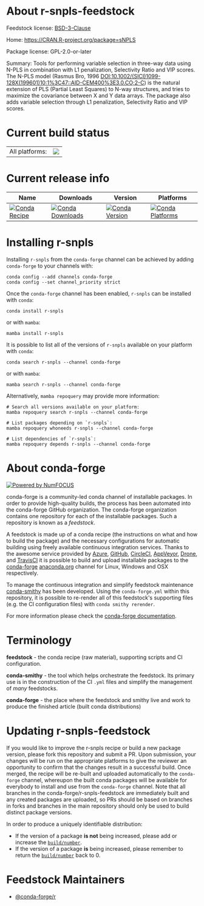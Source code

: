 About r-snpls-feedstock
=======================

Feedstock license: [BSD-3-Clause](https://github.com/conda-forge/r-snpls-feedstock/blob/main/LICENSE.txt)

Home: https://CRAN.R-project.org/package=sNPLS

Package license: GPL-2.0-or-later

Summary: Tools for performing variable selection in three-way data using N-PLS in combination with L1 penalization, Selectivity Ratio and VIP scores. The N-PLS model (Rasmus Bro, 1996 <DOI:10.1002/(SICI)1099-128X(199601)10:1%3C47::AID-CEM400%3E3.0.CO;2-C>) is the natural extension of PLS (Partial Least Squares) to N-way structures, and tries to maximize the covariance between X and Y data arrays. The package also adds variable selection through L1 penalization, Selectivity Ratio and VIP scores.

Current build status
====================


<table><tr><td>All platforms:</td>
    <td>
      <a href="https://dev.azure.com/conda-forge/feedstock-builds/_build/latest?definitionId=5787&branchName=main">
        <img src="https://dev.azure.com/conda-forge/feedstock-builds/_apis/build/status/r-snpls-feedstock?branchName=main">
      </a>
    </td>
  </tr>
</table>

Current release info
====================

| Name | Downloads | Version | Platforms |
| --- | --- | --- | --- |
| [![Conda Recipe](https://img.shields.io/badge/recipe-r--snpls-green.svg)](https://anaconda.org/conda-forge/r-snpls) | [![Conda Downloads](https://img.shields.io/conda/dn/conda-forge/r-snpls.svg)](https://anaconda.org/conda-forge/r-snpls) | [![Conda Version](https://img.shields.io/conda/vn/conda-forge/r-snpls.svg)](https://anaconda.org/conda-forge/r-snpls) | [![Conda Platforms](https://img.shields.io/conda/pn/conda-forge/r-snpls.svg)](https://anaconda.org/conda-forge/r-snpls) |

Installing r-snpls
==================

Installing `r-snpls` from the `conda-forge` channel can be achieved by adding `conda-forge` to your channels with:

```
conda config --add channels conda-forge
conda config --set channel_priority strict
```

Once the `conda-forge` channel has been enabled, `r-snpls` can be installed with `conda`:

```
conda install r-snpls
```

or with `mamba`:

```
mamba install r-snpls
```

It is possible to list all of the versions of `r-snpls` available on your platform with `conda`:

```
conda search r-snpls --channel conda-forge
```

or with `mamba`:

```
mamba search r-snpls --channel conda-forge
```

Alternatively, `mamba repoquery` may provide more information:

```
# Search all versions available on your platform:
mamba repoquery search r-snpls --channel conda-forge

# List packages depending on `r-snpls`:
mamba repoquery whoneeds r-snpls --channel conda-forge

# List dependencies of `r-snpls`:
mamba repoquery depends r-snpls --channel conda-forge
```


About conda-forge
=================

[![Powered by
NumFOCUS](https://img.shields.io/badge/powered%20by-NumFOCUS-orange.svg?style=flat&colorA=E1523D&colorB=007D8A)](https://numfocus.org)

conda-forge is a community-led conda channel of installable packages.
In order to provide high-quality builds, the process has been automated into the
conda-forge GitHub organization. The conda-forge organization contains one repository
for each of the installable packages. Such a repository is known as a *feedstock*.

A feedstock is made up of a conda recipe (the instructions on what and how to build
the package) and the necessary configurations for automatic building using freely
available continuous integration services. Thanks to the awesome service provided by
[Azure](https://azure.microsoft.com/en-us/services/devops/), [GitHub](https://github.com/),
[CircleCI](https://circleci.com/), [AppVeyor](https://www.appveyor.com/),
[Drone](https://cloud.drone.io/welcome), and [TravisCI](https://travis-ci.com/)
it is possible to build and upload installable packages to the
[conda-forge](https://anaconda.org/conda-forge) [anaconda.org](https://anaconda.org/)
channel for Linux, Windows and OSX respectively.

To manage the continuous integration and simplify feedstock maintenance
[conda-smithy](https://github.com/conda-forge/conda-smithy) has been developed.
Using the ``conda-forge.yml`` within this repository, it is possible to re-render all of
this feedstock's supporting files (e.g. the CI configuration files) with ``conda smithy rerender``.

For more information please check the [conda-forge documentation](https://conda-forge.org/docs/).

Terminology
===========

**feedstock** - the conda recipe (raw material), supporting scripts and CI configuration.

**conda-smithy** - the tool which helps orchestrate the feedstock.
                   Its primary use is in the construction of the CI ``.yml`` files
                   and simplify the management of *many* feedstocks.

**conda-forge** - the place where the feedstock and smithy live and work to
                  produce the finished article (built conda distributions)


Updating r-snpls-feedstock
==========================

If you would like to improve the r-snpls recipe or build a new
package version, please fork this repository and submit a PR. Upon submission,
your changes will be run on the appropriate platforms to give the reviewer an
opportunity to confirm that the changes result in a successful build. Once
merged, the recipe will be re-built and uploaded automatically to the
`conda-forge` channel, whereupon the built conda packages will be available for
everybody to install and use from the `conda-forge` channel.
Note that all branches in the conda-forge/r-snpls-feedstock are
immediately built and any created packages are uploaded, so PRs should be based
on branches in forks and branches in the main repository should only be used to
build distinct package versions.

In order to produce a uniquely identifiable distribution:
 * If the version of a package **is not** being increased, please add or increase
   the [``build/number``](https://docs.conda.io/projects/conda-build/en/latest/resources/define-metadata.html#build-number-and-string).
 * If the version of a package **is** being increased, please remember to return
   the [``build/number``](https://docs.conda.io/projects/conda-build/en/latest/resources/define-metadata.html#build-number-and-string)
   back to 0.

Feedstock Maintainers
=====================

* [@conda-forge/r](https://github.com/orgs/conda-forge/teams/r/)

